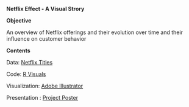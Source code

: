 **Netflix Effect - A Visual Strory**

**Objective**

An overview of Netflix offerings and their evolution over time and their influence on customer behavior

**Contents**

Data: [Netflix Titles](IST_719_Project/netflix_titles.csv)

Code: [R Visuals](IST_719_Project/Tamilmani_Final_Poster.R)

Visualization: [Adobe Illustrator](IST_719_Project/Tamilmani_Final_Poster.ai)

Presentation : [Project Poster](IST_719_Project/Tamilselvan%20Tamilmani_Final%20Poster.pdf)